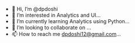 - 👋 Hi, I’m @dpdoshi
- 👀 I’m interested in Analytics and UI...
- 🌱 I’m currently learning Analytics using Python...
- 💞️ I’m looking to collaborate on ...
- 📫 How to reach me dpdoshi12@gmail.com...

<!---
dpdoshi/dpdoshi is a ✨ special ✨ repository because its `README.md` (this file) appears on your GitHub profile.
You can click the Preview link to take a look at your changes.
--->
